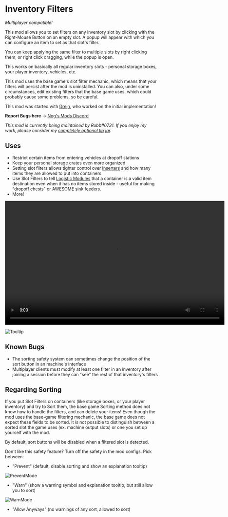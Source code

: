 # Inventory Filters

_Multiplayer compatible!_

This mod allows you to set filters on any inventory slot
by clicking with the Right-Mouse Button on an empty slot.
A popup will appear with which you can configure an item to set as that slot's filter.

You can keep applying the same filter to multiple slots
by right clicking them, or right click dragging, while the popup is open.

This works on basically all regular inventory slots -
personal storage boxes, your player inventory, vehicles, etc.

This mod uses the base game's slot filter mechanic,
which means that your filters will persist after the mod is uninstalled.
You can also, under some circumstances, edit existing filters that the base game uses, which could probably cause some problems, so be careful.

This mod was started with [Drejn](https://ficsit.app/user/9i28T65xuTXzSs), who worked on the initial implementation!

**Report Bugs here** -> [Nog's Mods Discord](https://discord.gg/nakafUdRfj)

_This mod is currently being maintained by Robb#6731._
_If you enjoy my work, please consider my [completely optional tip jar](https://ko-fi.com/robb4)._

## Uses

- Restrict certain items from entering vehicles at dropoff stations
- Keep your personal storage crates even more organized
- Setting slot filters allows tighter control over [Inserters](https://ficsit.app/mod/C5jf5WDq7cZBtw) and how many items they are allowed to put into containers
- Use Slot Filters to tell [Logistic Modules](https://ficsit.app/mod/AEr7ASfJHWpnhL) that a container is a valid item destination even when it has no items stored inside - useful for making "dropoff chests" or AWESOME sink feeders.
- More!

<video controls="" width="720" height="405">
  <source src="https://github.com/Nogg-aholic/InventoryFilters/raw/master/ModpageResources/DemoVideo.mp4" autoplay="false" controls="true" type="video/mp4">
</video>

![Tooltip](https://i.imgur.com/Tls6hrZ.png)

## Known Bugs

- The sorting safety system can sometimes change the position of the sort button in an machine's interface
- Multiplayer clients must modify at least one filter in an inventory after joining a session before they can "see" the rest of that inventory's filters

## Regarding Sorting

If you put Slot Filters on containers
(like storage boxes, or your player inventory)
and try to Sort them,
the base game Sorting method does not know how to handle the filters,
and can delete your items!
Even though the mod uses the base-game filtering mechanic,
the base game does not expect these fields to be sorted.
It is not possible to distinguish between a sorted slot the game uses
(ex. machine output slots)
or one you set up yourself with the mod.

By default, sort buttons will be disabled when a filtered slot is detected.

Don't like this safety feature? Turn off the safety in the mod configs. Pick between:

- "Prevent" (default, disable sorting and show an explanation tooltip)

![PreventMode](https://i.imgur.com/nFeXKR9.png)
	

- "Warn" (show a warning symbol and explanation tooltip, but still allow you to sort)

![WarnMode](https://i.imgur.com/yIk9TaF.png)

- "Allow Anyways" (no warnings of any sort, allowed to sort)
